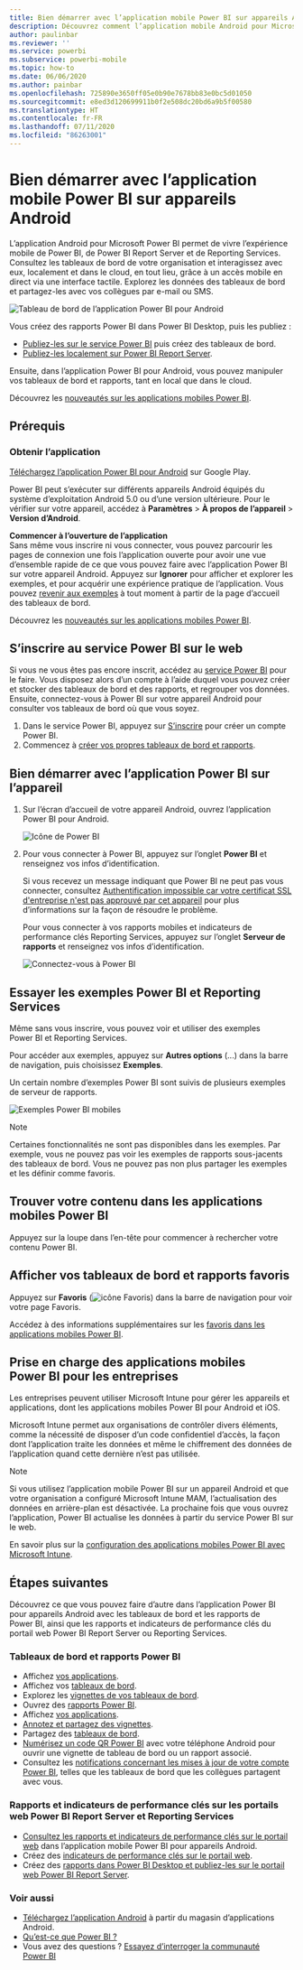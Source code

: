 ```yaml
---
title: Bien démarrer avec l’application mobile Power BI sur appareils Android
description: Découvrez comment l’application mobile Android pour Microsoft Power BI apporte Power BI dans votre poche, avec un accès mobile aux informations métier locales et dans le cloud.
author: paulinbar
ms.reviewer: ''
ms.service: powerbi
ms.subservice: powerbi-mobile
ms.topic: how-to
ms.date: 06/06/2020
ms.author: painbar
ms.openlocfilehash: 725890e3650ff05e0b90e7678bb83e0bc5d01050
ms.sourcegitcommit: e8ed3d120699911b0f2e508dc20bd6a9b5f00580
ms.translationtype: HT
ms.contentlocale: fr-FR
ms.lasthandoff: 07/11/2020
ms.locfileid: "86263001"
---
```

# <a name="get-started-with-the-power-bi-mobile-app-on-android-devices"></a>Bien démarrer avec l’application mobile Power BI sur appareils Android
L’application Android pour Microsoft Power BI permet de vivre l’expérience mobile de Power BI, de Power BI Report Server et de Reporting Services. Consultez les tableaux de bord de votre organisation et interagissez avec eux, localement et dans le cloud, en tout lieu, grâce à un accès mobile en direct via une interface tactile. Explorez les données des tableaux de bord et partagez-les avec vos collègues par e-mail ou SMS. 

![Tableau de bord de l’application Power BI pour Android](./media/mobile-android-app-get-started/power-bi-android-dashboard-optimized-090117.png)

Vous créez des rapports Power BI dans Power BI Desktop, puis les publiez :

* [Publiez-les sur le service Power BI](../../fundamentals/power-bi-overview.md) puis créez des tableaux de bord.
* [Publiez-les localement sur Power BI Report Server](../../report-server/quickstart-create-powerbi-report.md).

Ensuite, dans l’application Power BI pour Android, vous pouvez manipuler vos tableaux de bord et rapports, tant en local que dans le cloud.

Découvrez les [nouveautés sur les applications mobiles Power BI](mobile-whats-new-in-the-mobile-apps.md).

## <a name="prerequisites"></a>Prérequis

### <a name="get-the-app"></a>Obtenir l’application

[Téléchargez l’application Power BI pour Android](https://go.microsoft.com/fwlink/?LinkID=544867) sur Google Play.
  
Power BI peut s’exécuter sur différents appareils Android équipés du système d’exploitation Android 5.0 ou d’une version ultérieure. Pour le vérifier sur votre appareil, accédez à **Paramètres** > **À propos de l’appareil** > **Version d’Android**. 

**Commencer à l’ouverture de l’application**    
Sans même vous inscrire ni vous connecter, vous pouvez parcourir les pages de connexion une fois l’application ouverte pour avoir une vue d’ensemble rapide de ce que vous pouvez faire avec l’application Power BI sur votre appareil Android. Appuyez sur **Ignorer** pour afficher et explorer les exemples, et pour acquérir une expérience pratique de l’application. Vous pouvez [revenir aux exemples](mobile-android-app-get-started.md#try-the-power-bi-and-reporting-services-samples) à tout moment à partir de la page d’accueil des tableaux de bord.

Découvrez les [nouveautés sur les applications mobiles Power BI](mobile-whats-new-in-the-mobile-apps.md).

## <a name="sign-up-for-the-power-bi-service-on-the-web"></a>S’inscrire au service Power BI sur le web
Si vous ne vous êtes pas encore inscrit, accédez au [service Power BI](https://powerbi.com/) pour le faire. Vous disposez alors d’un compte à l’aide duquel vous pouvez créer et stocker des tableaux de bord et des rapports, et regrouper vos données. Ensuite, connectez-vous à Power BI sur votre appareil Android pour consulter vos tableaux de bord où que vous soyez.

1. Dans le service Power BI, appuyez sur [S’inscrire](https://go.microsoft.com/fwlink/?LinkID=513879) pour créer un compte Power BI.
2. Commencez à [créer vos propres tableaux de bord et rapports](../../fundamentals/service-get-started.md).

## <a name="get-started-with-the-power-bi-app-on-your-device"></a>Bien démarrer avec l’application Power BI sur l’appareil
1. Sur l’écran d’accueil de votre appareil Android, ouvrez l’application Power BI pour Android.
   
   ![Icône de Power BI](./media/mobile-android-app-get-started/power-bi-logo-android.png)
2. Pour vous connecter à Power BI, appuyez sur l’onglet **Power BI** et renseignez vos infos d’identification.

    Si vous recevez un message indiquant que Power BI ne peut pas vous connecter, consultez [Authentification impossible car votre certificat SSL d'entreprise n'est pas approuvé par cet appareil](mobile-android-app-error-corporate-ssl-account-is-untrusted.md) pour plus d’informations sur la façon de résoudre le problème.

   Pour vous connecter à vos rapports mobiles et indicateurs de performance clés Reporting Services, appuyez sur l’onglet **Serveur de rapports** et renseignez vos infos d’identification.
   
   ![Connectez-vous à Power BI](./media/mobile-android-app-get-started/power-bi-connect-to-login.png)

## <a name="try-the-power-bi-and-reporting-services-samples"></a>Essayer les exemples Power BI et Reporting Services
Même sans vous inscrire, vous pouvez voir et utiliser des exemples Power BI et Reporting Services.

Pour accéder aux exemples, appuyez sur **Autres options** (...) dans la barre de navigation, puis choisissez **Exemples**.

Un certain nombre d’exemples Power BI sont suivis de plusieurs exemples de serveur de rapports.
   
   ![Exemples Power BI mobiles](./media/mobile-android-app-get-started/power-bi-android-power-bi-samples.png)

   
   > [!NOTE]
   > Certaines fonctionnalités ne sont pas disponibles dans les exemples. Par exemple, vous ne pouvez pas voir les exemples de rapports sous-jacents des tableaux de bord. Vous ne pouvez pas non plus partager les exemples et les définir comme favoris. 
   > 
   >

## <a name="find-your-content-in-the-power-bi-mobile-apps"></a>Trouver votre contenu dans les applications mobiles Power BI

Appuyez sur la loupe dans l’en-tête pour commencer à rechercher votre contenu Power BI.

## <a name="view-your-favorite-dashboards-and-reports"></a>Afficher vos tableaux de bord et rapports favoris
Appuyez sur **Favoris** (![icône Favoris](./media/mobile-android-app-get-started/power-bi-mobile-apps-home-favorites-icon.png)) dans la barre de navigation pour voir votre page Favoris. 

Accédez à des informations supplémentaires sur les [favoris dans les applications mobiles Power BI](mobile-apps-favorites.md).

## <a name="enterprise-support-for-the-power-bi-mobile-apps"></a>Prise en charge des applications mobiles Power BI pour les entreprises
Les entreprises peuvent utiliser Microsoft Intune pour gérer les appareils et applications, dont les applications mobiles Power BI pour Android et iOS.

Microsoft Intune permet aux organisations de contrôler divers éléments, comme la nécessité de disposer d’un code confidentiel d’accès, la façon dont l’application traite les données et même le chiffrement des données de l’application quand cette dernière n’est pas utilisée.

> [!NOTE]
> Si vous utilisez l’application mobile Power BI sur un appareil Android et que votre organisation a configuré Microsoft Intune MAM, l’actualisation des données en arrière-plan est désactivée. La prochaine fois que vous ouvrez l’application, Power BI actualise les données à partir du service Power BI sur le web.
> 
> 

En savoir plus sur la [configuration des applications mobiles Power BI avec Microsoft Intune](../../admin/service-admin-mobile-intune.md). 

## <a name="next-steps"></a>Étapes suivantes
Découvrez ce que vous pouvez faire d’autre dans l’application Power BI pour appareils Android avec les tableaux de bord et les rapports de Power BI, ainsi que les rapports et indicateurs de performance clés du portail web Power BI Report Server ou Reporting Services.

### <a name="power-bi-dashboards-and-reports"></a>Tableaux de bord et rapports Power BI
* Affichez [vos applications](../../collaborate-share/service-create-distribute-apps.md).
* Affichez vos [tableaux de bord](mobile-apps-view-dashboard.md).
* Explorez les [vignettes de vos tableaux de bord](mobile-tiles-in-the-mobile-apps.md).
* Ouvrez des [rapports Power BI](mobile-reports-in-the-mobile-apps.md).
* Affichez [vos applications](../../collaborate-share/service-create-distribute-apps.md).
* [Annotez et partagez des vignettes](mobile-annotate-and-share-a-tile-from-the-mobile-apps.md).
* Partagez des [tableaux de bord](mobile-share-dashboard-from-the-mobile-apps.md).
* [Numérisez un code QR Power BI](mobile-apps-qr-code.md) avec votre téléphone Android pour ouvrir une vignette de tableau de bord ou un rapport associé. 
* Consultez les [notifications concernant les mises à jour de votre compte Power BI](mobile-apps-notification-center.md), telles que les tableaux de bord que les collègues partagent avec vous.

### <a name="reports-and-kpis-on-the-power-bi-report-server-and-reporting-services-web-portals"></a>Rapports et indicateurs de performance clés sur les portails web Power BI Report Server et Reporting Services
* [Consultez les rapports et indicateurs de performance clés sur le portail web](mobile-app-ssrs-kpis-mobile-on-premises-reports.md) dans l’application mobile Power BI pour appareils Android.
* Créez des [indicateurs de performance clés sur le portail web](https://docs.microsoft.com/sql/reporting-services/working-with-kpis-in-reporting-services).
* Créez des [rapports dans Power BI Desktop et publiez-les sur le portail web Power BI Report Server](../../report-server/quickstart-create-powerbi-report.md).

### <a name="see-also"></a>Voir aussi
* [Téléchargez l’application Android](https://go.microsoft.com/fwlink/?LinkID=544867) à partir du magasin d’applications Android.
* [Qu’est-ce que Power BI ?](../../fundamentals/power-bi-overview.md)
* Vous avez des questions ? [Essayez d’interroger la communauté Power BI](https://community.powerbi.com/)

